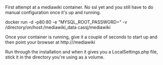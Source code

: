First attempt at a mediawiki container. No ssl yet and you still have to do manual configuration once it's up and running.

docker run -d  -p80:80 -e "MYSQL_ROOT_PASSWORD=<Your MYSQL Password>" -v /directory/on/host:/mediawiki_data  cassj/mediawiki 

Once your container is running, give it a couple of seconds to start up and then point your browser at http://<dockerhost>/mediawiki

Run through the installation and when it gives you a LocalSettings.php file, stick it in the directory you're using as a volume. 


